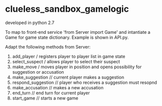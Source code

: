 # clueless_sandbox_gamelogic
developed in python 2.7

To map to front-end service 'from Server import Game' and intantiate a Game for game state dictionary. Example is shown in API.py. 

Adapt the following methods from Server: 
1. add_player / registers player to player list in game state
2. select_suspect / allows player to select their suspect
3. make_move / moves player in position and opens possibility for suggestion or accusation
4. make_suggestion // current player makes a suggestion
5. respond_suggestion // player who receives a suggestion must resopnd
6. make_accusation // makes a new accusation
7. end_turn // end turn for current player
8. start_game // starts a new game
